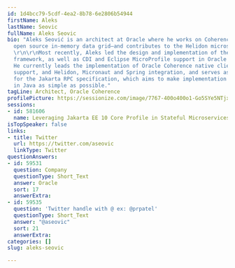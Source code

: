 ```yaml
---
id: 1d4bcc79-5cdf-4ea2-8b78-6e2806b54944
firstName: Aleks
lastName: Seovic
fullName: Aleks Seovic
bio: "Aleks Seović is an architect at Oracle where he works on Coherence—a leading
  open source in-memory data grid—and contributes to the Helidon microservices framework.
  \r\n\r\nMost recently, Aleks led the design and implementation of the Helidon gRPC
  framework, as well as CDI and Eclipse MicroProfile support in Oracle Coherence.
  He currently leads the implementation of Oracle Coherence native clients, GraphQL
  support, and Helidon, Micronaut and Spring integration, and serves as the spec lead
  for the Jakarta RPC specification, which aims to make implementation of gRPC services
  in Java as simple as possible."
tagLine: Architect, Oracle Coherence
profilePicture: https://sessionize.com/image/7767-400o400o1-Go5SYe5NTjx78m6SjUorzk.jpg
sessions:
- id: 581606
  name: Leveraging Jakarta EE 10 Core Profile in Stateful Microservices
isTopSpeaker: false
links:
- title: Twitter
  url: https://twitter.com/aseovic
  linkType: Twitter
questionAnswers:
- id: 59531
  question: Company
  questionType: Short_Text
  answer: Oracle
  sort: 17
  answerExtra: 
- id: 59535
  question: 'Twitter handle with @ ex: @prpatel'
  questionType: Short_Text
  answer: "@aseovic"
  sort: 21
  answerExtra: 
categories: []
slug: aleks-seovic

---
```

